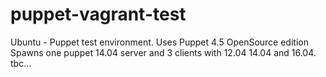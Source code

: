 # puppet-vagrant-test

Ubuntu - Puppet test environment.
Uses Puppet 4.5 OpenSource edition
Spawns one puppet 14.04 server and 3 clients with 12.04 14.04 and 16.04.
tbc...
